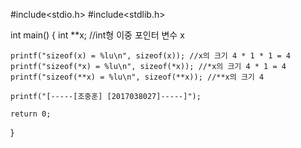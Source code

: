 #include<stdio.h>
#include<stdlib.h>

int main()
{
    int **x; //int형 이중 포인터 변수 x 

    printf("sizeof(x) = %lu\n", sizeof(x)); //x의 크기 4 * 1 * 1 = 4
    printf("sizeof(*x) = %lu\n", sizeof(*x)); //*x의 크기 4 * 1 = 4
    printf("sizeof(**x) = %lu\n", sizeof(**x)); //**x의 크기 4

    printf("[-----[조중훈] [2017038027]-----]");
    
    return 0;
}

